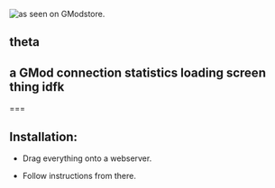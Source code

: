 ![as seen on GModstore.](https://gmodstore.com/scripts/view/2806)

## theta

## a GMod connection statistics loading screen thing idfk

===

## Installation:

- Drag everything onto a webserver.

- Follow instructions from there.